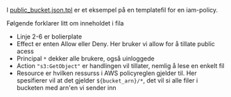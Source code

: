 I [public_bucket.json.tpl](public_bucket.json.tpl) er et eksempel på en templatefil
for en iam-policy.

Følgende forklarer litt om inneholdet i fila

- Linje 2-6 er bolierplate
- Effect er enten Allow eller Deny. Her bruker vi allow for å tillate public acess
- Principal `*` dekker alle brukere, også uinloggede
- Action `"s3:GetObject"` er handlingen vil tillater, nemlig å lese en enkelt fil
- Resource er hvilken ressurss i AWS policyreglen gjelder til. Her spesifierer vil at det  gjelder `${bucket_arn}/*`, det vil si alle filer i bucketen med arn'en vi sender inn
